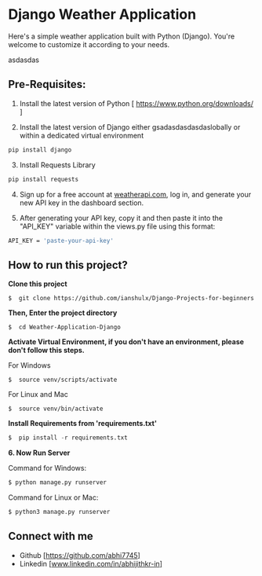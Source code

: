 # Django Weather Application

Here's a simple weather application built with Python (Django). You're welcome to customize it according to your needs.

asdasdas
## Pre-Requisites:

1. Install the latest version of Python [ https://www.python.org/downloads/ ]

2. Install the latest version of Django either gsadasdasdasdaslobally or within a dedicated virtual environment
```bash
pip install django
```

3. Install Requests Library
```bash
pip install requests
```

4. Sign up for a free account at [weatherapi.com](https://www.weatherapi.com/), log in, and generate your new API key in the dashboard section.

5. After generating your API key, copy it and then paste it into the "API_KEY" variable within the views.py file using this format:
```bash
API_KEY = 'paste-your-api-key'
```

## How to run this project?

**Clone this project**
```
$  git clone https://github.com/ianshulx/Django-Projects-for-beginners
```

**Then, Enter the project directory**
```
$  cd Weather-Application-Django
```

**Activate Virtual Environment, if you don't have an environment, please don't follow this steps.**

For Windows
```
$  source venv/scripts/activate
```

For Linux and Mac
```
$  source venv/bin/activate
```

**Install Requirements from 'requirements.txt'**
```python
$  pip install -r requirements.txt
```

**6. Now Run Server**

Command for Windows:
```python
$ python manage.py runserver
```

Command for Linux or Mac:
```python
$ python3 manage.py runserver
```


## Connect with me

- Github [https://github.com/abhi7745]
- Linkedin [www.linkedin.com/in/abhijithkr-in]
